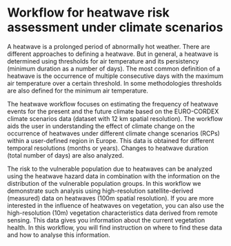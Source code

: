 # Workflow for heatwave risk assessment under climate scenarios

A heatwave is a prolonged period of abnormally hot weather. There are different approaches to defining a heatwave. But in general, a heatwave is determined using thresholds for air temperature and its persistency (minimum duration as a number of days). The most common definition of a heatwave is the occurrence of multiple consecutive days with the maximum air temperature over a certain threshold. In some methodologies thresholds are also defined for the minimum air temperature.

The heatwave workflow focuses on estimating the frequency of heatwave events for the present and the future climate based on the EURO-CORDEX climate scenarios data (dataset with 12 km spatial resolution). The workflow aids the user in understanding the effect of climate change on the occurrence of heatwaves under different climate change scenarios (RCPs) within a user-defined region in Europe. This data is obtained for different temporal resolutions (months or years). Changes to heatwave duration (total number of days) are also analyzed.

The risk to the vulnerable population due to heatwaves can be analyzed using the heatwave hazard data in combination with the information on the distribution of the vulnerable population groups. In this workflow we demonstrate such analysis using high-resolution satellite-derived (measured) data on heatwaves (100m spatial resolution). If you are more interested in the influence of heatwaves on vegetation, you can also use the high-resolution (10m) vegetation characteristics data derived from remote sensing. This data gives you information about the current vegetation health. In this workflow, you will find instruction on where to find these data and how to analyse this information. 


